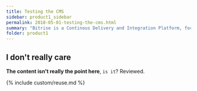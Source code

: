 ```yaml
---
title: Testing the CMS
sidebar: product1_sidebar
permalink: 2018-05-01-testing-the-cms.html
summary: "Bitrise is a Continous Delivery and Integration Platform, focused on mobile app development."
folder: product1
---
```

## I don't really care

**The content isn't really the point here**, `is it`? Reviewed.

{% include custom/reuse.md %}
